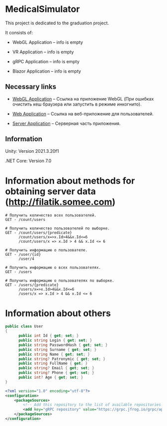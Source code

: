 # MedicalSimulator

This project is dedicated to the graduation project.

It consists of:

* WebGL Application &ndash; info is empty

* VR Application &ndash; info is empty

* gRPC Application &ndash; info is empty

* Blazor Application &ndash; info is empty

## Necessary links

* [WebGL Application](http://app.medical-sumulator.h1n.ru/) &ndash; Ссылка на приложение WebGL (При ошибках очистить кеш браузера или запустить в режиме инкогнито).

* [Web Application](http://server.medical-sumulator.h1n.ru/) &ndash; Ссылка на веб-приложение для пользователей.

* [Server Application](http://filatik.somee.com/) &ndash; Серверная часть приложения. 

## Information

Unity: Version 2021.3.20f1

.NET Core: Version 7.0

# Information about methods for obtaining server data (http://filatik.somee.com)

```
# Получить количество всех пользователей.
GET - /count/users
```
```
# Получить количество пользователей по выборке.
GET - /count/users/{predicate}
      /count/users/x=>x.Id>4&&x.Id<=6
      /count/users/x => x.Id > 4 && x.Id <= 6
```
```
# Получить информацию о пользователе.
GET - /user/{id}
      /user/4
```
```
# Получить информацию о всех пользователях.
GET - /users
```
```
# Получить информацию о пользователях по выборке.
GET - /users/{predicate}
      /users/x=>x.Id>4&&x.Id<=6
      /users/x => x.Id > 4 && x.Id <= 6
```

# Information about others

```csharp
public class User
{
      public int Id { get; set; }
      public string Login { get; set; }
      public string PasswordHash { get; set; }
      public string Surname { get; set; }
      public string Name { get; set; }
      public string? Patronymic { get; set; }
      public string FullName { get; }
      public string? Email { get; set; }
      public string? Phone { get; set; }
      public int? Age { get; set; }
}
```

```xml
<?xml version="1.0" encoding="utf-8"?>
<configuration>
    <packageSources>
        <!-- Add this repository to the list of available repositories -->
        <add key="gRPC repository" value="https://grpc.jfrog.io/grpc/api/nuget/v3/grpc-nuget-dev" />
    </packageSources>
</configuration>
```


